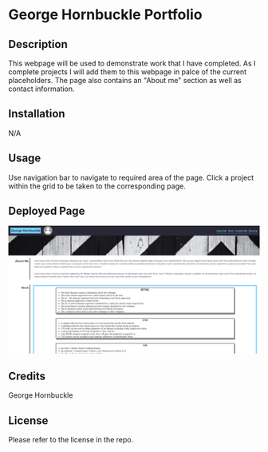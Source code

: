 # George Hornbuckle Portfolio

## Description

This webpage will be used to demonstrate work that I have completed. As I complete projects I will add them to this webpage in palce of the current placeholders. The page also contains an "About me" section as well as contact information.

## Installation

N/A

## Usage

Use navigation bar to navigate to required area of the page.
Click a project within the grid to be taken to the corresponding page.

## Deployed Page

![deployed page](./Assets/Images/deployedpage.PNG)

## Credits

George Hornbuckle

## License

Please refer to the license in the repo.